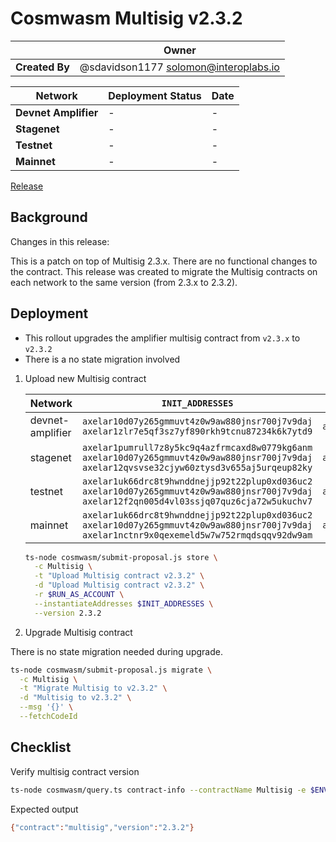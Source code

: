# Cosmwasm Multisig v2.3.2

|                | **Owner**                             |
| -------------- | ------------------------------------- |
| **Created By** | @sdavidson1177 <solomon@interoplabs.io> |

| **Network**          | **Deployment Status** | **Date**   |
| -------------------- | --------------------- | ---------- |
| **Devnet Amplifier** | -                     | -          |
| **Stagenet**         | -                     | -          |
| **Testnet**          | -                     | -          |
| **Mainnet**          | -                     | -          |


[Release](https://github.com/axelarnetwork/axelar-amplifier/releases/tag/multisig-v2.3.2)

## Background

Changes in this release:

This is a patch on top of Multisig 2.3.x. There are no functional changes to the contract. This release was created
to migrate the Multisig contracts on each network to the same version (from 2.3.x to 2.3.2).

## Deployment

- This rollout upgrades the amplifier multisig contract from `v2.3.x` to `v2.3.2`
- There is a no state migration involved

1. Upload new Multisig contract

    | Network          | `INIT_ADDRESSES`                                                                                                                            | `RUN_AS_ACCOUNT`                                | `DEPOSIT_VALUE` |
    | ---------------- | ------------------------------------------------------------------------------------------------------------------------------------------- | ----------------------------------------------- | --------------- |
    | devnet-amplifier | `axelar10d07y265gmmuvt4z0w9aw880jnsr700j7v9daj` `axelar1zlr7e5qf3sz7yf890rkh9tcnu87234k6k7ytd9`                                               | `axelar10d07y265gmmuvt4z0w9aw880jnsr700j7v9daj` | `100000000`     |
    | stagenet         | `axelar1pumrull7z8y5kc9q4azfrmcaxd8w0779kg6anm` `axelar10d07y265gmmuvt4z0w9aw880jnsr700j7v9daj` `axelar12qvsvse32cjyw60ztysd3v655aj5urqeup82ky` | `axelar10d07y265gmmuvt4z0w9aw880jnsr700j7v9daj` | `100000000`     |
    | testnet          | `axelar1uk66drc8t9hwnddnejjp92t22plup0xd036uc2` `axelar10d07y265gmmuvt4z0w9aw880jnsr700j7v9daj` `axelar12f2qn005d4vl03ssjq07quz6cja72w5ukuchv7` | `axelar10d07y265gmmuvt4z0w9aw880jnsr700j7v9daj` | `2000000000`    |
    | mainnet          | `axelar1uk66drc8t9hwnddnejjp92t22plup0xd036uc2` `axelar10d07y265gmmuvt4z0w9aw880jnsr700j7v9daj` `axelar1nctnr9x0qexemeld5w7w752rmqdsqqv92dw9am` | `axelar10d07y265gmmuvt4z0w9aw880jnsr700j7v9daj` | `2000000000`    |

    ```bash
    ts-node cosmwasm/submit-proposal.js store \
      -c Multisig \
      -t "Upload Multisig contract v2.3.2" \
      -d "Upload Multisig contract v2.3.2" \
      -r $RUN_AS_ACCOUNT \
      --instantiateAddresses $INIT_ADDRESSES \
      --version 2.3.2
    ```

2. Upgrade Multisig contract

There is no state migration needed during upgrade.

```bash
ts-node cosmwasm/submit-proposal.js migrate \
  -c Multisig \
  -t "Migrate Multisig to v2.3.2" \
  -d "Multisig to v2.3.2" \
  --msg '{}' \
  --fetchCodeId
```

## Checklist

Verify multisig contract version

```bash
ts-node cosmwasm/query.ts contract-info --contractName Multisig -e $ENV
```

Expected output

```bash
{"contract":"multisig","version":"2.3.2"}
```
